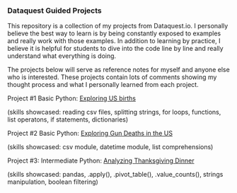 ### Dataquest Guided Projects

This repository is a collection of my projects from Dataquest.io. I personally believe the best way to learn is by being constantly exposed to examples and really work with those examples. In addition to learning by practice, I believe it is helpful for students to dive into the code line by line and really understand what everything is doing.

The projects below will serve as reference notes for myself and anyone else who is interested. These projects contain lots of comments showing my thought process and what I personally learned from each project.

Project #1 Basic Python: [Exploring US births](https://github.com/sengkchu/Dataquest-Guided-Projects/blob/master/US_births_1994-2003.ipynb)

(skills showcased: reading csv files, splitting strings, for loops, functions, list operatons, if statements, dictionaries)

Project #2 Basic Python: [Exploring Gun Deaths in the US](https://github.com/sengkchu/Dataquest-Guided-Projects/blob/master/Guided%20Project_%20Exploring%20Gun%20Deaths%20in%20the%20US.ipynb)

(skills showcased: csv module, datetime module, list comprehensions)

Project #3: Intermediate Python: [Analyzing Thanksgiving Dinner](https://github.com/sengkchu/Dataquest-Guided-Projects/blob/master/Guided%20Project_%20Analyzing%20Thanksgiving%20Dinner.ipynb)

(skills showcased: pandas, .apply(), .pivot_table(), .value_counts(), strings manipulation, boolean filtering)
